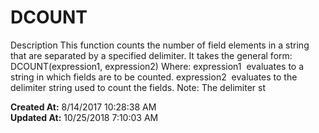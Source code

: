 # DCOUNT

Description This function counts the number of field elements in a string that are separated by a specified delimiter. It takes the general form: DCOUNT(expression1, expression2) Where: expression1  evaluates to a string in which fields are to be counted. expression2  evaluates to the delimiter string used to count the fields. Note: The delimiter st  

**Created At:** 8/14/2017 10:28:38 AM  
**Updated At:** 10/25/2018 7:10:03 AM  

